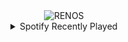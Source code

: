 <div align="center">
<picture>
    <source media="(prefers-color-scheme: dark)" srcset="https://i.ibb.co/cSvs77xp/output-gif.gif">
    <source media="(prefers-color-scheme: light)" srcset="https://i.ibb.co/cSvs77xp/output-gif.gif">
    <img alt="RENOS" src="https://i.ibb.co/cSvs77xp/output-gif.gif">
</picture>
<details>
<summary>Spotify Recently Played</summary>
<img src="https://spotify-recently-played-readme.vercel.app/api?user=31d6d6zerc5ct6kck32na2ozsqf4&unique=1&width=400" alt="Spotify" />
</details>
</div>

<!-- Image deletion URL: https://ibb.co/216pff5L/179c6d88a0cbf2a905a089c0d6017a34 -->